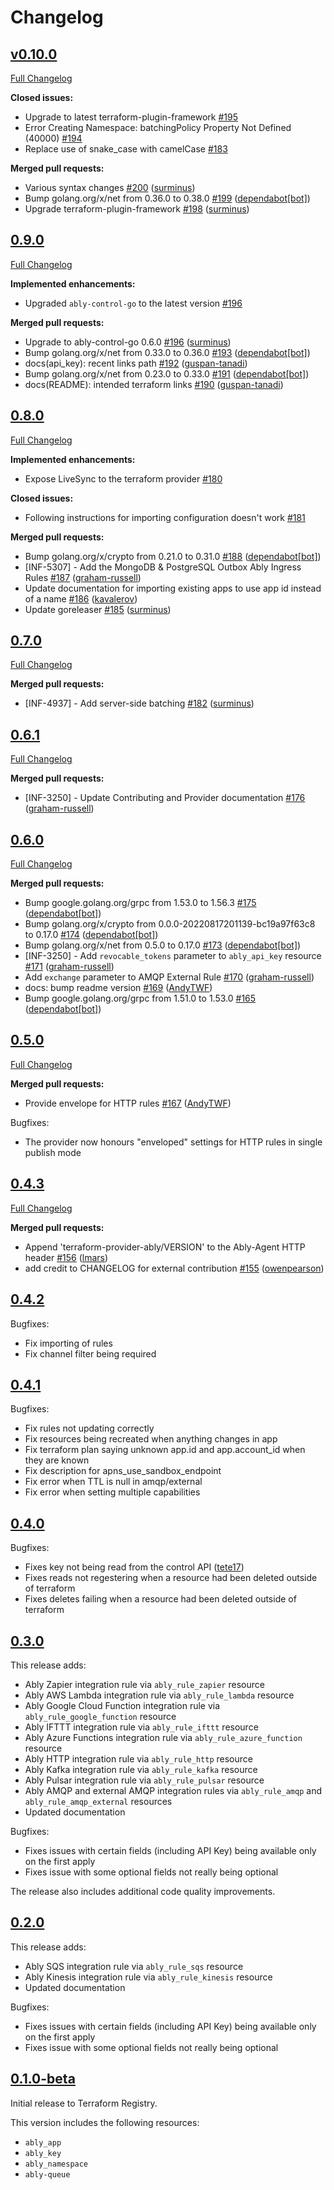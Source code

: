 # Changelog

## [v0.10.0](https://github.com/ably/terraform-provider-ably/tree/v0.10.0)

[Full Changelog](https://github.com/ably/terraform-provider-ably/compare/v0.9.0...v0.10.0)

**Closed issues:**

- Upgrade to latest terraform-plugin-framework [\#195](https://github.com/ably/terraform-provider-ably/issues/195)
- Error Creating Namespace: batchingPolicy Property Not Defined \(40000\) [\#194](https://github.com/ably/terraform-provider-ably/issues/194)
- Replace use of snake\_case with camelCase [\#183](https://github.com/ably/terraform-provider-ably/issues/183)

**Merged pull requests:**

- Various syntax changes [\#200](https://github.com/ably/terraform-provider-ably/pull/200) ([surminus](https://github.com/surminus))
- Bump golang.org/x/net from 0.36.0 to 0.38.0 [\#199](https://github.com/ably/terraform-provider-ably/pull/199) ([dependabot[bot]](https://github.com/apps/dependabot))
- Upgrade terraform-plugin-framework  [\#198](https://github.com/ably/terraform-provider-ably/pull/198) ([surminus](https://github.com/surminus))

## [0.9.0](https://github.com/ably/terraform-provider-ably/tree/v0.9.0)

[Full Changelog](https://github.com/ably/terraform-provider-ably/compare/v0.8.0..v0.9.0)

**Implemented enhancements:**

- Upgraded `ably-control-go` to the latest version [\#196](https://github.com/ably/terraform-provider-ably/pull/196)

**Merged pull requests:**

- Upgrade to ably-control-go 0.6.0 [\#196](https://github.com/ably/terraform-provider-ably/pull/196) ([surminus](https://github.com/surminus))
- Bump golang.org/x/net from 0.33.0 to 0.36.0 [\#193](https://github.com/ably/terraform-provider-ably/pull/193) ([dependabot[bot]](https://github.com/apps/dependabot))
- docs(api_key): recent links path [\#192](https://github.com/ably/terraform-provider-ably/pull/192) ([guspan-tanadi](https://github.com/guspan-tanadi))
- Bump golang.org/x/net from 0.23.0 to 0.33.0 [\#191](https://github.com/ably/terraform-provider-ably/pull/191) ([dependabot[bot]](https://github.com/apps/dependabot))
- docs(README): intended terraform links [\#190](https://github.com/ably/terraform-provider-ably/pull/190) ([guspan-tanadi](https://github.com/guspan-tanadi))

## [0.8.0](https://github.com/ably/terraform-provider-ably/tree/v0.8.0)

[Full Changelog](https://github.com/ably/terraform-provider-ably/compare/v0.7.0..v0.8.0)

**Implemented enhancements:**

- Expose LiveSync to the terraform provider [\#180](https://github.com/ably/terraform-provider-ably/issues/180)

**Closed issues:**

- Following instructions for importing configuration doesn't work [\#181](https://github.com/ably/terraform-provider-ably/issues/181)

**Merged pull requests:**

- Bump golang.org/x/crypto from 0.21.0 to 0.31.0 [\#188](https://github.com/ably/terraform-provider-ably/pull/188) ([dependabot[bot]](https://github.com/apps/dependabot))
- \[INF-5307\] - Add the MongoDB & PostgreSQL Outbox Ably Ingress Rules [\#187](https://github.com/ably/terraform-provider-ably/pull/187) ([graham-russell](https://github.com/graham-russell))
- Update documentation for importing existing apps to use app id instead of a name [\#186](https://github.com/ably/terraform-provider-ably/pull/186) ([kavalerov](https://github.com/kavalerov))
- Update goreleaser [\#185](https://github.com/ably/terraform-provider-ably/pull/185) ([surminus](https://github.com/surminus))

## [0.7.0](https://github.com/ably/terraform-provider-ably/tree/v0.7.0)

[Full Changelog](https://github.com/ably/terraform-provider-ably/compare/v0.6.1...v0.7.0)

**Merged pull requests:**

- \[INF-4937\] - Add server-side batching [\#182](https://github.com/ably/terraform-provider-ably/pull/182) ([surminus](https://github.com/surminus))

## [0.6.1](https://github.com/ably/terraform-provider-ably/tree/v0.6.1)

[Full Changelog](https://github.com/ably/terraform-provider-ably/compare/v0.6.0...v0.6.1)

**Merged pull requests:**

- \[INF-3250\] - Update Contributing and Provider documentation [\#176](https://github.com/ably/terraform-provider-ably/pull/176) ([graham-russell](https://github.com/graham-russell))

## [0.6.0](https://github.com/ably/terraform-provider-ably/tree/v0.6.0)

[Full Changelog](https://github.com/ably/terraform-provider-ably/compare/v0.5.0...v0.6.0)

**Merged pull requests:**

- Bump google.golang.org/grpc from 1.53.0 to 1.56.3 [\#175](https://github.com/ably/terraform-provider-ably/pull/175) ([dependabot[bot]](https://github.com/apps/dependabot))
- Bump golang.org/x/crypto from 0.0.0-20220817201139-bc19a97f63c8 to 0.17.0 [\#174](https://github.com/ably/terraform-provider-ably/pull/174) ([dependabot[bot]](https://github.com/apps/dependabot))
- Bump golang.org/x/net from 0.5.0 to 0.17.0 [\#173](https://github.com/ably/terraform-provider-ably/pull/173) ([dependabot[bot]](https://github.com/apps/dependabot))
- \[INF-3250\] - Add `revocable_tokens` parameter to `ably_api_key` resource [\#171](https://github.com/ably/terraform-provider-ably/pull/171) ([graham-russell](https://github.com/graham-russell))
- Add `exchange` parameter to AMQP External Rule [\#170](https://github.com/ably/terraform-provider-ably/pull/170) ([graham-russell](https://github.com/graham-russell))
- docs: bump readme version [\#169](https://github.com/ably/terraform-provider-ably/pull/169) ([AndyTWF](https://github.com/AndyTWF))
- Bump google.golang.org/grpc from 1.51.0 to 1.53.0 [\#165](https://github.com/ably/terraform-provider-ably/pull/165) ([dependabot[bot]](https://github.com/apps/dependabot))

## [0.5.0](https://github.com/ably/terraform-provider-ably/tree/v0.5.0)

[Full Changelog](https://github.com/ably/terraform-provider-ably/compare/v0.4.3...v0.5.0)

**Merged pull requests:**

- Provide envelope for HTTP rules [\#167](https://github.com/ably/terraform-provider-ably/pull/167) ([AndyTWF](https://github.com/AndyTWF))

Bugfixes:

- The provider now honours "enveloped" settings for HTTP rules in single publish mode

## [0.4.3](https://github.com/ably/terraform-provider-ably/tree/v0.4.3)

[Full Changelog](https://github.com/ably/terraform-provider-ably/compare/v0.4.2...v0.4.3)

**Merged pull requests:**

- Append 'terraform-provider-ably/VERSION' to the Ably-Agent HTTP header [\#156](https://github.com/ably/terraform-provider-ably/pull/156) ([lmars](https://github.com/lmars))
- add credit to CHANGELOG for external contribution [\#155](https://github.com/ably/terraform-provider-ably/pull/155) ([owenpearson](https://github.com/owenpearson))

## [0.4.2](https://github.com/ably/terraform-provider-ably/tree/v0.4.2)

Bugfixes:
- Fix importing of rules
- Fix channel filter being required

## [0.4.1](https://github.com/ably/terraform-provider-ably/tree/v0.4.1)

Bugfixes:
- Fix rules not updating correctly
- Fix resources being recreated when anything changes in app
- Fix terraform plan saying unknown app.id and app.account_id when they are known
- Fix description for apns_use_sandbox_endpoint
- Fix error when TTL is null in amqp/external
- Fix error when setting multiple capabilities

## [0.4.0](https://github.com/ably/terraform-provider-ably/tree/v0.4.0)

Bugfixes:
- Fixes key not being read from the control API ([tete17](https://github.com/tete17))
- Fixes reads not regestering when a resource had been deleted outside of terraform
- Fixes deletes failing when a resource had been deleted outside of terraform

## [0.3.0](https://github.com/ably/terraform-provider-ably/tree/v0.3.0)

This release adds:
- Ably Zapier integration rule via `ably_rule_zapier` resource
- Ably AWS Lambda integration rule via `ably_rule_lambda` resource
- Ably Google Cloud Function integration rule via `ably_rule_google_function` resource
- Ably IFTTT integration rule via `ably_rule_ifttt` resource
- Ably Azure Functions integration rule via `ably_rule_azure_function` resource
- Ably HTTP integration rule via `ably_rule_http` resource
- Ably Kafka integration rule via `ably_rule_kafka` resource
- Ably Pulsar integration rule via `ably_rule_pulsar` resource
- Ably AMQP and external AMQP integration rules via `ably_rule_amqp` and `ably_rule_amqp_external` resources
- Updated documentation

Bugfixes:
- Fixes issues with certain fields (including API Key) being available only on the first apply
- Fixes issue with some optional fields not really being optional

The release also includes additional code quality improvements.

## [0.2.0](https://github.com/ably/terraform-provider-ably/tree/v0.2.0)

This release adds:
- Ably SQS integration rule via `ably_rule_sqs` resource
- Ably Kinesis integration rule via `ably_rule_kinesis` resource
- Updated documentation

Bugfixes:
- Fixes issues with certain fields (including API Key) being available only on the first apply
- Fixes issue with some optional fields not really being optional

## [0.1.0-beta](https://github.com/ably/terraform-provider-ably/tree/v0.1.0-beta)

Initial release to Terraform Registry.

This version includes the following resources:
- `ably_app`
- `ably_key`
- `ably_namespace`
- `ably-queue`
